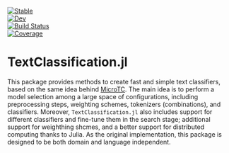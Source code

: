 [![Stable](https://img.shields.io/badge/docs-stable-blue.svg)](https://sadit.github.io/TextClassification.jl/stable)                                                              
[![Dev](https://img.shields.io/badge/docs-dev-blue.svg)](https://sadit.github.io/TextClassification.jl/dev)                                                                       
[![Build Status](https://github.com/sadit/TextClassification.jl/workflows/CI/badge.svg)](https://github.com/sadit/TextClassification.jl/actions)                                   
[![Coverage](https://codecov.io/gh/sadit/TextClassification.jl/branch/master/graph/badge.svg)](https://codecov.io/gh/sadit/TextClassification.jl)                                  

# TextClassification.jl

This package provides methods to create fast and simple text classifiers, based on the same idea behind [MicroTC](https://github.com/INGEOTEC/microtc).
The main idea is to perform a model selection among a large space of configurations, including preprocessing steps, weighting schemes, tokenizers (combinations), and classifiers. Moreover, `TextClassification.jl` also includes support for different classifiers and fine-tune them in the search stage; additional support for weighthing shcmes, and a better support for distributed computing thanks to Julia. As the original implementation, this package is designed to be both domain and language independent.


